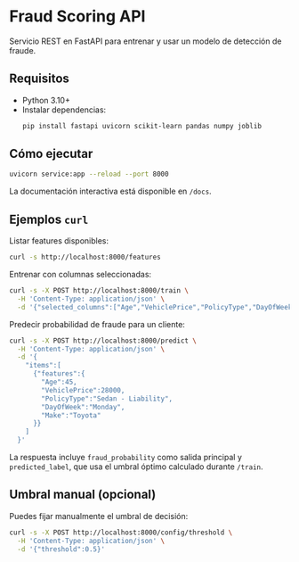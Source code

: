# Fraud Scoring API

Servicio REST en FastAPI para entrenar y usar un modelo de detección de fraude.

## Requisitos

- Python 3.10+
- Instalar dependencias:
  ```bash
  pip install fastapi uvicorn scikit-learn pandas numpy joblib
  ```

## Cómo ejecutar

```bash
uvicorn service:app --reload --port 8000
```

La documentación interactiva está disponible en `/docs`.

## Ejemplos `curl`

Listar features disponibles:

```bash
curl -s http://localhost:8000/features
```

Entrenar con columnas seleccionadas:

```bash
curl -s -X POST http://localhost:8000/train \
  -H 'Content-Type: application/json' \
  -d '{"selected_columns":["Age","VehiclePrice","PolicyType","DayOfWeek","Make"]}'
```

Predecir probabilidad de fraude para un cliente:

```bash
curl -s -X POST http://localhost:8000/predict \
  -H 'Content-Type: application/json' \
  -d '{
    "items":[
      {"features":{
        "Age":45,
        "VehiclePrice":28000,
        "PolicyType":"Sedan - Liability",
        "DayOfWeek":"Monday",
        "Make":"Toyota"
      }}
    ]
  }'
```

La respuesta incluye `fraud_probability` como salida principal y `predicted_label`, que usa el umbral óptimo calculado durante `/train`.

## Umbral manual (opcional)

Puedes fijar manualmente el umbral de decisión:

```bash
curl -s -X POST http://localhost:8000/config/threshold \
  -H 'Content-Type: application/json' \
  -d '{"threshold":0.5}'
```
